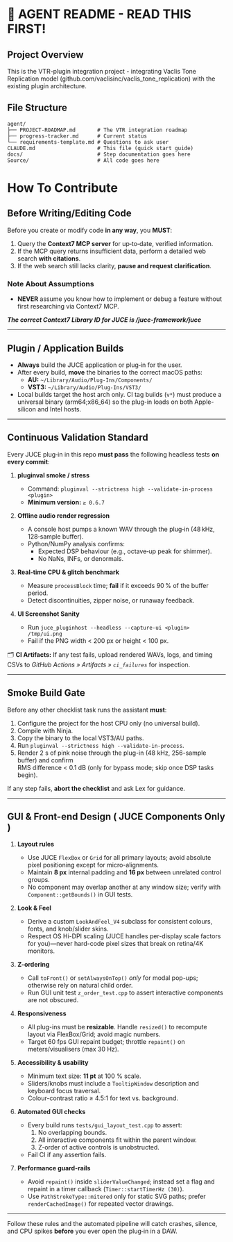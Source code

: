 # 🚨 AGENT README - READ THIS FIRST!

## Project Overview
This is the VTR-plugin integration project - integrating Vaclis Tone Replication model (github.com/vaclisinc/vaclis_tone_replication) with the existing plugin architecture.

## File Structure
```
agent/
├── PROJECT-ROADMAP.md       # The VTR integration roadmap
├── progress-tracker.md      # Current status
└── requirements-template.md # Questions to ask user
CLAUDE.md                    # This file (quick start guide)
docs/                        # Step documentation goes here
Source/                      # All code goes here
```

# How To Contribute

## Before Writing/Editing Code

Before you create or modify code **in any way**, you **MUST**:

1. Query the **Context7 MCP server** for up‑to‑date, verified information.
2. If the MCP query returns insufficient data, perform a detailed web search **with citations**.
3. If the web search still lacks clarity, **pause and request clarification**.

### Note About Assumptions

- **NEVER** assume you know how to implement or debug a feature without first researching via Context7 MCP.

**_The correct Context7 Library ID for JUCE is /juce-framework/juce_**

---

## Plugin / Application Builds

- **Always** build the JUCE application or plug‑in for the user.
- After every build, **move** the binaries to the correct macOS paths:
  - **AU:** `~/Library/Audio/Plug-Ins/Components/`
  - **VST3:** `~/Library/Audio/Plug-Ins/VST3/`
- Local builds target the host arch only. CI tag builds (`v*`) must produce a universal
  binary (arm64;x86_64) so the plug-in loads on both Apple-silicon and Intel hosts.

---

## Continuous Validation Standard

Every JUCE plug‑in in this repo **must pass** the following headless tests **on every commit**:

1. **pluginval smoke / stress**

   - Command: `pluginval --strictness high --validate-in-process <plugin>`
   - **Minimum version:** `≥ 0.6.7`

2. **Offline audio render regression**

   - A console host pumps a known WAV through the plug‑in (48 kHz, 128‑sample buffer).
   - Python/NumPy analysis confirms:
     - Expected DSP behaviour (e.g., octave‑up peak for shimmer).
     - No NaNs, INFs, or denormals.

3. **Real‑time CPU & glitch benchmark**

   - Measure `processBlock` time; **fail** if it exceeds 90 % of the buffer period.
   - Detect discontinuities, zipper noise, or runaway feedback.

4. **UI Screenshot Sanity**

   - Run `juce_pluginhost --headless --capture-ui <plugin> /tmp/ui.png`
   - Fail if the PNG width < 200 px or height < 100 px.

🗂️ **CI Artifacts:** If any test fails, upload rendered WAVs, logs, and timing CSVs to _GitHub Actions » Artifacts » `ci_failures`_ for inspection.

---

## Smoke Build Gate

Before any other checklist task runs the assistant **must**:

1. Configure the project for the host CPU only (no universal build).
2. Compile with Ninja.
3. Copy the binary to the local VST3/AU paths.
4. Run `pluginval --strictness high --validate-in-process`.
5. Render 2 s of pink noise through the plug-in (48 kHz, 256-sample buffer) and confirm  
   RMS difference < 0.1 dB (only for bypass mode; skip once DSP tasks begin).

If any step fails, **abort the checklist** and ask Lex for guidance.

---

## GUI & Front-end Design ( JUCE Components Only )

1. **Layout rules**

   - Use JUCE `FlexBox` or `Grid` for all primary layouts; avoid absolute pixel positioning except for micro-alignments.
   - Maintain **8 px** internal padding and **16 px** between unrelated control groups.
   - No component may overlap another at any window size; verify with `Component::getBounds()` in GUI tests.

2. **Look & Feel**

   - Derive a custom `LookAndFeel_V4` subclass for consistent colours, fonts, and knob/slider skins.
   - Respect OS Hi-DPI scaling (JUCE handles per-display scale factors for you)—never hard-code pixel sizes that break on retina/4K monitors.

3. **Z-ordering**

   - Call `toFront()` or `setAlwaysOnTop()` _only_ for modal pop-ups; otherwise rely on natural child order.
   - Run GUI unit test `z_order_test.cpp` to assert interactive components are not obscured.

4. **Responsiveness**

   - All plug-ins must be **resizable**. Handle `resized()` to recompute layout via FlexBox/Grid; avoid magic numbers.
   - Target 60 fps GUI repaint budget; throttle `repaint()` on meters/visualisers (max 30 Hz).

5. **Accessibility & usability**

   - Minimum text size: **11 pt** at 100 % scale.
   - Sliders/knobs must include a `TooltipWindow` description and keyboard focus traversal.
   - Colour-contrast ratio ≥ 4.5:1 for text vs. background.

6. **Automated GUI checks**

   - Every build runs `tests/gui_layout_test.cpp` to assert:
     1. No overlapping bounds.
     2. All interactive components fit within the parent window.
     3. Z-order of active controls is unobstructed.
   - Fail CI if any assertion fails.

7. **Performance guard-rails**
   - Avoid `repaint()` inside `sliderValueChanged`; instead set a flag and repaint in a timer callback (`Timer::startTimerHz (30)`).
   - Use `PathStrokeType::mitered` only for static SVG paths; prefer `renderCachedImage()` for repeated vector drawings.

---

Follow these rules and the automated pipeline will catch crashes, silence, and CPU spikes **before** you ever open the plug‑in in a DAW.
